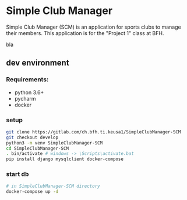 # Simple Club Manager

Simple Club Manager (SCM) is an application for sports clubs to manage their members.
This application is for the "Project 1" class at BFH.

bla

## dev environment

### Requirements:

- python 3.6+
- pycharm
- docker

### setup

```bash
git clone https://gitlab.com/ch.bfh.ti.keusa1/SimpleClubManager-SCM
git checkout develop
python3 -m venv SimpleClubManager-SCM
cd SimpleClubManager-SCM
. bin/activate # windows -> \Scripts\activate.bat
pip install django mysqlclient docker-compose
```

### start db

```bash
# in SimpleClubManager-SCM directory
docker-compose up -d
```